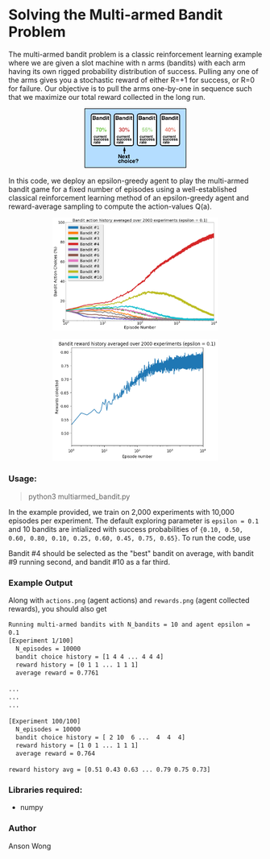 # Solving the Multi-armed Bandit Problem

The multi-armed bandit problem is a classic reinforcement learning example where we are given a slot machine with n arms (bandits) with each arm having its own rigged probability distribution of success. Pulling any one of the arms gives you a stochastic reward of either R=+1 for success, or R=0 for failure. Our objective is to pull the arms one-by-one in sequence such that we maximize our total reward collected in the long run.

<p align="center">
<img src="images/coverart.png"  width="40%">
</p>

In this code, we deploy an epsilon-greedy agent to play the multi-armed bandit game for a fixed number of episodes using a well-established classical reinforcement learning method of an epsilon-greedy agent and reward-average sampling to compute the action-values Q(a).

<p align="center">
<img src="images/coverart_actions.png"  width="65%">
</p>

<p align="center">
<img src="images/coverart_rewards.png"  width="65%">
</p>

### Usage:

> python3 multiarmed_bandit.py

In the example provided, we train on 2,000 experiments with 10,000 episodes per experiment. The default exploring parameter is `epsilon = 0.1` and 10 bandits are intialized with success probabilities of `{0.10, 0.50, 0.60, 0.80, 0.10, 0.25, 0.60, 0.45, 0.75, 0.65}`. To run the code, use 

Bandit #4 should be selected as the "best" bandit on average, with bandit #9 running second, and bandit #10 as a far third.

### Example Output

Along with `actions.png` (agent actions) and `rewards.png` (agent collected rewards), you should also get

```
Running multi-armed bandits with N_bandits = 10 and agent epsilon = 0.1
[Experiment 1/100]
  N_episodes = 10000
  bandit choice history = [1 4 4 ... 4 4 4]
  reward history = [0 1 1 ... 1 1 1]
  average reward = 0.7761

...
...
...

[Experiment 100/100]
  N_episodes = 10000
  bandit choice history = [ 2 10  6 ...  4  4  4]
  reward history = [1 0 1 ... 1 1 1]
  average reward = 0.764

reward history avg = [0.51 0.43 0.63 ... 0.79 0.75 0.73]
```

### Libraries required:

* numpy

### Author

Anson Wong
